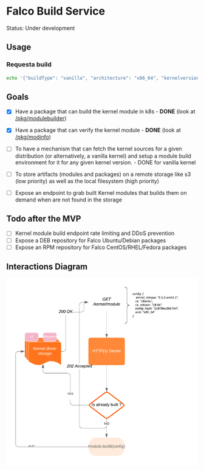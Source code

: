 # Falco Build Service

Status: Under development

## Usage

### Requesta  build

```bash
echo '{"buildType": "vanilla", "architecture": "x86_64", "kernelversion": "5.5.2", "kernelConfigData": "'"$(zcat /proc/config.gz|base64)"'"}' |  curl  --header "Content-Type: application/json"   -d @-  -v http://127.0.0.1:8093/v1/module
```

## Goals
- [x] Have a package that can build the kernel module in k8s - **DONE** (look at [/pkg/modulebuilder](/pkg/modulebuilder))
- [x] Have a package that can verify the kernel module - **DONE** (look at [/pkg/modinfo](/pkg/modinfo))
- [ ] To have a mechanism that can fetch the kernel sources for a given distribution (or alternatively, a vanilla kernel) and setup a module build environment for it for any given kernel version. - DONE for vanilla kernel
- [ ] To store artifacts (modules and packages) on a remote storage like s3 (low priority) as well as the local filesystem (high priority)
- [ ] Expose an endpoint to grab built Kernel modules that builds them on demand when are not found in the storage


## Todo after the MVP

- [ ] Kernel module build endpoint rate limiting and DDoS prevention
- [ ] Expose a DEB repository for Falco Ubuntu/Debian packages
- [ ] Expose an RPM repository for Falco CentOS/RHEL/Fedora packages

## Interactions Diagram

![Interaction Diagram](docs/img/interactions.png)

